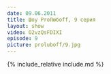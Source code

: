 ```yaml
---
date: 09.06.2011
title: Шоу ProЛюбoff, 9 серия
layout: show
video: O2vzQsFDIXI
episode: 9
picture: proluboff/9.jpg
---
```


{% include_relative include.md %}
